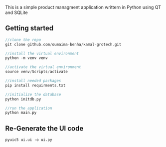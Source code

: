 This is a simple product managment application writtern in Python using QT and SQLite

## Getting started

```c
//clone the repo
git clone github.com/oumaima-benha/kamal-grotech.git

//install the virtual environment
python -m venv venv

//activate the virtual environment
source venv/Scripts/activate

//install needed packages
pip install requirments.txt

//initialize the database
python initdb.py

//run the application
python main.py
```

## Re-Generate the UI code

```
pyuic5 ui.ui -o ui.py
```